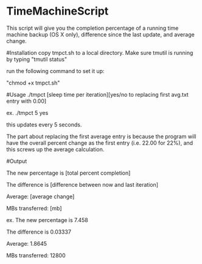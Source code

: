 # TimeMachineScript
This script will give you the completion percentage of a running time machine backup (OS X only), difference since the last update, and average change.

#Installation
copy tmpct.sh to a local directory. Make sure tmutil is running by typing "tmutil status"

run the following command to set it up:

"chmod +x tmpct.sh"

#Usage
./tmpct [sleep time per iteration][yes/no to replacing first avg.txt entry with 0.00]

ex. ./tmpct 5 yes

this updates every 5 seconds.

The part about replacing the first average entry is because the program will have the overall percent change as the first entry (i.e. 22.00 for 22%), and this screws up the average calculation.

#Output

The new percentage is [total percent completion]

The difference is [difference between now and last iteration]

Average: [average change]

MBs transferred: [mb]

ex.
The new percentage is 7.458

The difference is 0.03337

Average: 1.8645

MBs transferred: 12800
